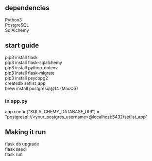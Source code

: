 ## dependencies
Python3<br>
PostgreSQL<br>
SqlAlchemy<br>

## start guide
pip3 install flask<br>
pip3 install flask-sqlalchemy<br>
pip3 install python-dotenv<br>
pip3 install flask-migrate<br>
pip3 install psycopg2<br>
createdb setlist_app<br>
brew install postgresql@14 (MacOS)<br>

### in app.py
app.config["SQLALCHEMY_DATABASE_URI"] = "postgresql://<your_postgres_username>@localhost:5432/setlist_app"

## Making it run
flask db upgrade<br>
flask seed<br>
flask run<br>



<!-- you should add a readme, it should contain the following -->
<!-- 1. context to the program, what is this, when did you do it, what are the technoglies used/what is needed to run the app-->
<!-- 2. some screen shots of the app, even better a youtube video, even even better host it online but that's like a whole project of it's own -->
<!-- 3. a _STEP_ by _STEP_ guide on how to get the app running, think my mum should be able to do it if she knew how to use terminal-->
